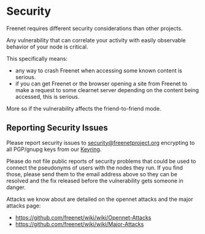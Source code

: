 Security
========

Freenet requires different security considerations than other projects.

Any vulnerability that can correlate your activity with easily observable behavior of your node is critical.

This specifically means:

- any way to crash Freenet when accessing some known content is serious.
- if you can get Freenet or the browser opening a site from Freenet to make a request to some clearnet server depending on the content being accessed, this is serious.

More so if the vulnerability affects the friend-to-friend mode.

Reporting Security Issues
-------------------------

Please report security issues to security@freenetproject.org
encrypting to all PGP/gnupg keys from our [Keyring](https://freenetproject.org/assets/keyring.gpg).

Please do not file public reports of security problems that could be
used to connect the pseudonyms of users with the nodes they run. If
you find those, please send them to the email address above so they
can be resolved and the fix released before the vulnerability gets
someone in danger.

Attacks we know about are detailed on the opennet attacks and the major attacks page: 

- https://github.com/freenet/wiki/wiki/Opennet-Attacks
- https://github.com/freenet/wiki/wiki/Major-Attacks
